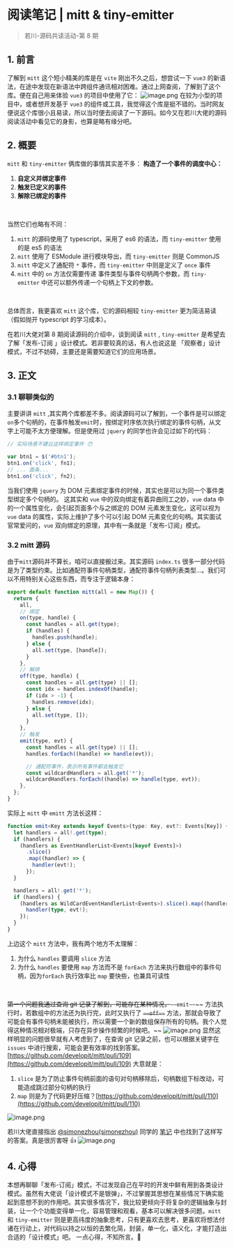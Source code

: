 # 阅读笔记 | mitt & tiny-emitter

> 若川-源码共读活动-第 8 期

## 1. 前言

了解到 `mitt` 这个短小精美的库是在 `vite` 刚出不久之后，想尝试一下 `vue3` 的新语法，在途中发现在新语法中跨组件通讯相对困难。通过上网查阅，了解到了这个库。便在自己用来体验 `vue3` 的项目中使用了它：
![image.png](https://cdn.nlark.com/yuque/0/2021/png/283876/1639535739620-4f00a09c-029e-4047-bb06-01634526536a.png#clientId=u46be77dc-79a5-4&crop=0&crop=0&crop=1&crop=1&from=paste&height=176&id=uea7e2105&margin=%5Bobject%20Object%5D&name=image.png&originHeight=244&originWidth=1032&originalType=binary&ratio=1&rotation=0&showTitle=false&size=51066&status=done&style=none&taskId=uf078859d-ecb8-4eb6-b672-ac509dd796f&title=&width=744)
在较为小型的项目中，或者想开发基于 `vue3` 的组件或工具，我觉得这个库是挺不错的。当时网友便说这个库很小且易读，所以当时便去阅读了一下源码。如今又在若川大佬的源码阅读活动中看见它的身影，也算是略有缘分吧。
​

## 2. 概要

`mitt` 和 `tiny-emitter` 俩库做的事情其实差不多：
**构造了一个事件的调度中心：**

1. **自定义并绑定事件**
1. **触发已定义的事件**
1. **解除已绑定的事件**

​

当然它们也略有不同：

1. `mitt` 的源码使用了 typescript，采用了 es6 的语法，而 `tiny-emitter` 使用的是 es5 的语法
1. `mitt` 使用了 ESModule 进行模块导出，而 `tiny-emitter` 则是 CommonJS
1. `mitt` 中定义了通配符 `*` 事件，而 `tiny-emitter` 中则是定义了 `once` 事件
1. `mitt` 中的 `on` 方法仅需要传递 事件类型与事件句柄两个参数，而 `tiny-emitter` 中还可以额外传递一个句柄上下文的参数。

​

总体而言，我更喜欢 `mitt` 这个库，它的源码相较 `tiny-emitter` 更为简洁易读（假如抛开 typescript 的学习成本）。
​

在若川大佬对第 8 期阅读源码的介绍中，谈到阅读 `mitt` , `tiny-emitter` 是希望去了解「发布-订阅 」设计模式。若非要较真的话，有人也说这是 「观察者」设计模式，不过不妨碍，主要还是需要知道它们的应用场景。
​

## 3. 正文

### 3.1 聊聊类似的

主要讲讲 `mitt` ,其实两个库都差不多。阅读源码可以了解到，一个事件是可以绑定`on`多个句柄的，在事件触发`emit`时，按绑定时序依次执行绑定的事件句柄，从文字上可能不太方便理解。但是使用过 `jquery` 的同学也许会见过如下的代码：

```javascript
// 实际场景不建议这样绑定事件 😯

var btn1 = $('#btn1');
btn1.on('click', fn1);
// ... 面条...
btn1.on('click', fn2);
```

当我们使用 `jquery` 为 DOM 元素绑定事件的时候，其实也是可以为同一个事件类型绑定多个句柄的。
这其实和 `vue` 中的双向绑定有着异曲同工之妙，`vue` data 中的一个属性变化，会引起页面多个与之绑定的 DOM 元素发生变化，这可以视为`vue` data 的属性，实际上维护了多个可以引起 DOM 元素变化的句柄。其实面试官常爱问的，`vue` 双向绑定的原理，其中有一条就是「发布-订阅」模式。

### 3.2 mitt 源码

由于`mitt`源码并不算长，咱可以直接搬过来。其实源码 `index.ts` 很多一部分代码是为了类型约束。比如通配符事件句柄类型，通配符事件句柄列表类型...。我们可以不用特别关心这些东西，而专注于逻辑本身：

```javascript
export default function mitt(all = new Map()) {
  return {
    all,
    // 绑定
    on(type, handle) {
      const handles = all.get(type);
      if (handles) {
        handles.push(handle);
      } else {
        all.set(type, [handle]);
      }
    },
    // 解绑
    off(type, handle) {
      const handles = all.get(type) || [];
      const idx = handles.indexOf(handle);
      if (idx > -1) {
        handles.remove(idx);
      } else {
        all.set(type, []);
      }
    },
    // 触发
    emit(type, evt) {
      const handles = all.get(type) || [];
      handles.forEach((handle) => handle(evt));

      // 通配符事件，表示所有事件都会触发它
      const wildcardHandlers = all.get('*');
      wildcardHandlers.forEach((handle) => handle(type, evt));
    },
  };
}
```

实际上 `mitt` 中 `emitt` 方法长这样：

```typescript
function emit<Key extends keyof Events>(type: Key, evt?: Events[Key]) {
  let handlers = all!.get(type);
  if (handlers) {
    (handlers as EventHandlerList<Events[keyof Events]>)
      .slice()
      .map((handler) => {
        handler(evt!);
      });
  }

  handlers = all!.get('*');
  if (handlers) {
    (handlers as WildCardEventHandlerList<Events>).slice().map((handler) => {
      handler(type, evt!);
    });
  }
}
```

上边这个 `mitt` 方法中，我有两个地方不太理解：

1. 为什么 `handles` 要调用 `slice` 方法
1. 为什么 `handles` 要使用 `map` 方法而不是 `forEach` 方法来执行数组中的事件句柄，因为`forEach` 执行效率比 `map` 要快些，也兼具可读性

​

~~第一个问题我通过查询 git 记录了解到，可能存在某种情况，~~`~~emit~~`~~ 方法执行时，若数组中的方法还为执行完，此时又执行了 ~~`~~off~~`~~ 方法，那就会导致了可能会有事件句柄未能被执行，所以需要一个新的数组保存所有的句柄。我个人觉得这种情况相对极端，只存在异步操作频繁的时候吧。~~
![image.png](https://cdn.nlark.com/yuque/0/2021/png/283876/1639556214366-5924ade3-bc36-4939-b5d5-9a65905db014.png#clientId=ud976c969-2d07-4&crop=0&crop=0&crop=1&crop=1&from=paste&height=391&id=ufdda9eec&margin=%5Bobject%20Object%5D&name=image.png&originHeight=535&originWidth=1019&originalType=binary&ratio=1&rotation=0&showTitle=false&size=50009&status=done&style=none&taskId=u7382f2a7-6ba9-4f6d-9a11-80b955d372d&title=&width=745.5)
显然这样明显的问题很早就有人考虑到了，在查询 git 记录之前，也可以根据关键字在 `issues` 中进行搜索，可能会更有效率的找到答案。
[https://github.com/developit/mitt/pull/109](https://github.com/developit/mitt/pull/109)
大意就是：

1. `slice` 是为了防止事件句柄前面的语句对句柄移除后，句柄数组下标改动，可能造成跳过部分句柄的执行
1. `map` 则是为了代码更好压缩？[https://github.com/developit/mitt/pull/110](https://github.com/developit/mitt/pull/110)

![image.png](https://cdn.nlark.com/yuque/0/2021/png/283876/1639560606930-c3900a84-2b0d-453d-9359-e879b9c1ee21.png#clientId=ud976c969-2d07-4&crop=0&crop=0&crop=1&crop=1&from=paste&height=426&id=u63d4e6e3&margin=%5Bobject%20Object%5D&name=image.png&originHeight=690&originWidth=1164&originalType=binary&ratio=1&rotation=0&showTitle=false&size=76733&status=done&style=none&taskId=ubbdeac85-5bc7-402f-8dd1-c1d85507d5c&title=&width=718)

若川大佬直接指出 [@simonezhou(simonezhou)](/simonezhou) 同学的 [笔记](https://www.yuque.com/simonezhou/kb/lww7bx) 中也找到了这样写的答案。真是很厉害呀 👍
![image.png](https://cdn.nlark.com/yuque/0/2021/png/283876/1639560524444-ce77c7a9-c238-44dd-a4d2-5d5d3c85c1c8.png#clientId=ud976c969-2d07-4&crop=0&crop=0&crop=1&crop=1&from=paste&height=304&id=u6c9f7986&margin=%5Bobject%20Object%5D&name=image.png&originHeight=607&originWidth=1432&originalType=binary&ratio=1&rotation=0&showTitle=false&size=66994&status=done&style=none&taskId=u476b0b0c-9b7a-4474-94b6-5e534373066&title=&width=716)

## 4. 心得

本想再聊聊「发布-订阅」模式，不过发现自己在平时的开发中鲜有用到各类设计模式。虽然有大佬说「设计模式不是银弹」，不过掌握其思想在某些情况下确实能起到意想不到的作用吧。其实很多情况下，我比较更倾向于将复杂的逻辑抽象与封装，让一个个功能变得单一化，容易管理和观看，基本可以解决很多问题。`mitt` 和 `tiny-emitter` 则是更高纬度的抽象思考，只有更喜欢去思考，更喜欢将想法付诸在行动上，对代码以持之以恒的去繁化简，封装，单一化，语义化，才能打造出合适的「设计模式」吧。
一点心得，不知所言。🦁
